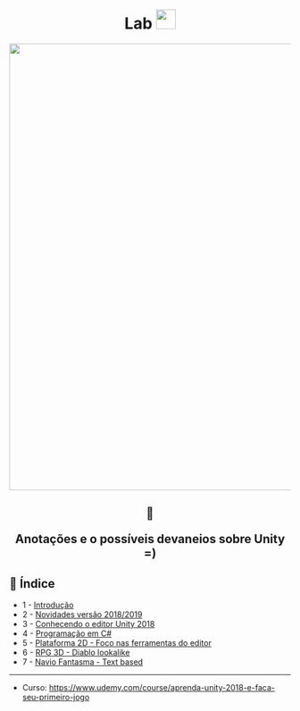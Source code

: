 <h1 align="center">
  Lab <img src="https://cdn.worldvectorlogo.com/logos/unity-69.svg" width=35>
</h1>

<p align="center"> 
<img src="https://forum.unity.com/attachments/unity3-png.180387/" width="800">
</p>

<h2 align="center">  
  
  :memo:
  
  Anotações e o possíveis devaneios sobre Unity =) 
  
</h2>

## :robot: Índice

- 1 -   [Introdução]() 
- 2 -   [Novidades versão 2018/2019]()
- 3 -   [Conhecendo o editor Unity 2018]()
- 4 -   [Programação em C#]()
- 5 -   [Plataforma 2D - Foco nas ferramentas do editor]()
- 6 -   [RPG 3D - Diablo lookalike]()
- 7 -   [Navio Fantasma - Text based]()
  
****
- Curso: https://www.udemy.com/course/aprenda-unity-2018-e-faca-seu-primeiro-jogo
